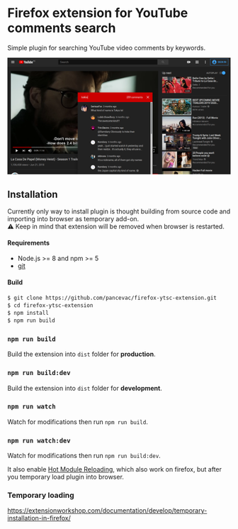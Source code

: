 # Firefox extension for YouTube comments search 

Simple plugin for searching YouTube video comments by keywords.

![](docs/addon-screenshot.png)

## Installation
Currently only way to install plugin is thought building from source code and importing into browser as temporary add-on. <br>
:warning: Keep in mind that extension will be removed when browser is restarted.

#### Requirements
- Node.js >= 8 and npm >= 5
- [git](https://git-scm.com)

#### Build

```bash
$ git clone https://github.com/pancevac/firefox-ytsc-extension.git
$ cd firefox-ytsc-extension
$ npm install
$ npm run build
```

### `npm run build`

Build the extension into `dist` folder for **production**.

### `npm run build:dev`

Build the extension into `dist` folder for **development**.

### `npm run watch`

Watch for modifications then run `npm run build`.

### `npm run watch:dev`

Watch for modifications then run `npm run build:dev`.

It also enable [Hot Module Reloading](https://webpack.js.org/concepts/hot-module-replacement), 
which also work on firefox, but after you temporary load plugin into browser.

### Temporary loading
https://extensionworkshop.com/documentation/develop/temporary-installation-in-firefox/




